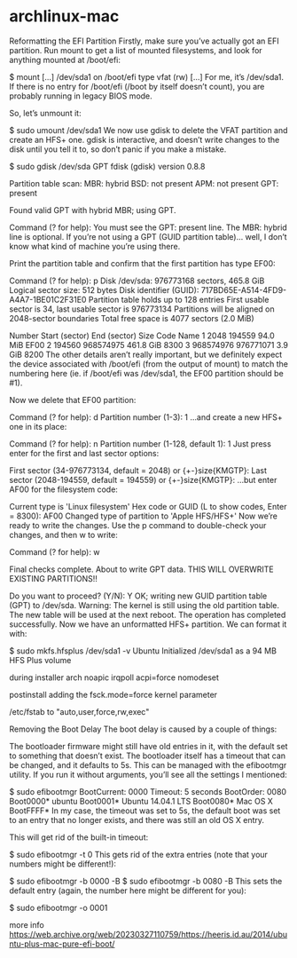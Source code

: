 # archlinux-mac

Reformatting the EFI Partition
Firstly, make sure you’ve actually got an EFI partition. Run mount to get a list of mounted filesystems, and look for anything mounted at /boot/efi:

$ mount
[...]
/dev/sda1 on /boot/efi type vfat (rw)
[...]
For me, it’s /dev/sda1. If there is no entry for /boot/efi (/boot by itself doesn’t count), you are probably running in legacy BIOS mode.

So, let’s unmount it:

$ sudo umount /dev/sda1
We now use gdisk to delete the VFAT partition and create an HFS+ one. gdisk is interactive, and doesn’t write changes to the disk until you tell it to, so don’t panic if you make a mistake.

$ sudo gdisk /dev/sda
GPT fdisk (gdisk) version 0.8.8

Partition table scan:
  MBR: hybrid
  BSD: not present
  APM: not present
  GPT: present

Found valid GPT with hybrid MBR; using GPT.

Command (? for help):
You must see the GPT: present line. The MBR: hybrid line is optional. If you’re not using a GPT (GUID partition table)… well, I don’t know what kind of machine you’re using there.

Print the partition table and confirm that the first partition has type EF00:

Command (? for help): p
Disk /dev/sda: 976773168 sectors, 465.8 GiB
Logical sector size: 512 bytes
Disk identifier (GUID): 717BD65E-A514-4FD9-A4A7-1BE01C2F31E0
Partition table holds up to 128 entries
First usable sector is 34, last usable sector is 976773134
Partitions will be aligned on 2048-sector boundaries
Total free space is 4077 sectors (2.0 MiB)

Number  Start (sector)    End (sector)  Size       Code  Name
   1            2048          194559   94.0 MiB    EF00
   2          194560       968574975   461.8 GiB   8300
   3       968574976       976771071   3.9 GiB     8200
The other details aren’t really important, but we definitely expect the device associated with /boot/efi (from the output of mount) to match the numbering here (ie. if /boot/efi was /dev/sda1, the EF00 partition should be #1).

Now we delete that EF00 partition:

Command (? for help): d
Partition number (1-3): 1
…and create a new HFS+ one in its place:

Command (? for help): n
Partition number (1-128, default 1): 1
Just press enter for the first and last sector options:

First sector (34-976773134, default = 2048) or {+-}size{KMGTP}:
Last sector (2048-194559, default = 194559) or {+-}size{KMGTP}:
…but enter AF00 for the filesystem code:

Current type is 'Linux filesystem'
Hex code or GUID (L to show codes, Enter = 8300): AF00
Changed type of partition to 'Apple HFS/HFS+'
Now we’re ready to write the changes. Use the p command to double-check your changes, and then w to write:

Command (? for help): w

Final checks complete. About to write GPT data. THIS WILL OVERWRITE EXISTING
PARTITIONS!!

Do you want to proceed? (Y/N): Y
OK; writing new GUID partition table (GPT) to /dev/sda.
Warning: The kernel is still using the old partition table.
The new table will be used at the next reboot.
The operation has completed successfully.
Now we have an unformatted HFS+ partition. We can format it with:

$ sudo mkfs.hfsplus /dev/sda1 -v Ubuntu
Initialized /dev/sda1 as a 94 MB HFS Plus volume

during installer 
arch noapic irqpoll acpi=force nomodeset

postinstall
adding the fsck.mode=force kernel parameter

/etc/fstab to "auto,user,force,rw,exec"

Removing the Boot Delay
The boot delay is caused by a couple of things:

The bootloader firmware might still have old entries in it, with the default set to something that doesn’t exist.
The bootloader itself has a timeout that can be changed, and it defaults to 5s.
This can be managed with the efibootmgr utility. If you run it without arguments, you’ll see all the settings I mentioned:

$ sudo efibootmgr
BootCurrent: 0000
Timeout: 5 seconds
BootOrder: 0080
Boot0000* ubuntu
Boot0001* Ubuntu 14.04.1 LTS
Boot0080* Mac OS X
BootFFFF*
In my case, the timeout was set to 5s, the default boot was set to an entry that no longer exists, and there was still an old OS X entry.

This will get rid of the built-in timeout:

$ sudo efibootmgr -t 0
This gets rid of the extra entries (note that your numbers might be different!):

$ sudo efibootmgr -b 0000 -B
$ sudo efibootmgr -b 0080 -B
This sets the default entry (again, the number here might be different for you):

$ sudo efibootmgr -o 0001

more info
https://web.archive.org/web/20230327110759/https://heeris.id.au/2014/ubuntu-plus-mac-pure-efi-boot/
